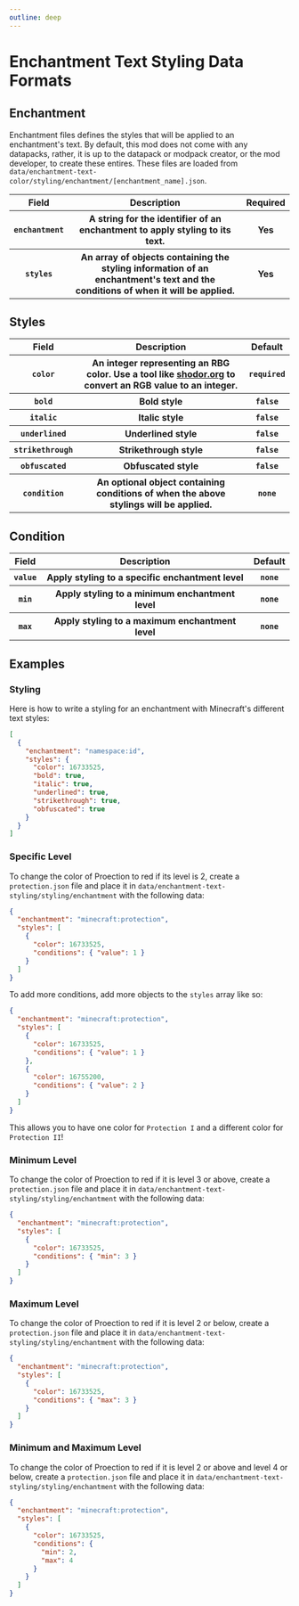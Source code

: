 ```yaml
---
outline: deep
---
```


# Enchantment Text Styling Data Formats

## Enchantment

Enchantment files defines the styles that will be applied to an enchantment's text.  By default, this mod does not come with any datapacks, rather, it is up to the datapack or modpack creator, or the mod developer, to create these entires.  These files are loaded from `data/enchantment-text-color/styling/enchantment/[enchantment_name].json`.

<table>
    <tr>
        <th>Field</th>
        <th>Description</th>
        <th>Required</th>
    </tr>
    <tr>
        <th>
          <code>enchantment</code>
        </th>
        <th>A string for the identifier of an enchantment to apply styling to its text.</th>
        <th>Yes</th>
    </tr>
    <tr>
        <th>
          <code>styles</code>
        </th>
        <th>
          An array of objects containing the styling information of an enchantment's text and the conditions of when it will be applied.
        </th>
        <th>Yes</th>
    </tr>
</table>

## Styles

<table>
    <tr>
        <th>Field</th>
        <th>Description</th>
        <th>Default</th>
    </tr>
    <tr>
        <th>
          <code>color</code>
        </th>
        <th>An integer representing an RBG color.  Use a tool like <a href="http://www.shodor.org/~efarrow/trunk/html/rgbint.html" target="_about">shodor.org</a> to convert an RGB value to an integer.</th>
        <th>
          <code>required</code>
        </th>
    </tr>
    <tr>
        <th>
          <code>bold</code>
        </th>
        <th>Bold style</th>
        <th>
          <code>false</code>
        </th>
    </tr>
    <tr>
        <th>
          <code>italic</code>
        </th>
        <th>Italic style</th>
        <th>
          <code>false</code>
        </th>
    </tr>
    <tr>
        <th>
          <code>underlined</code>
        </th>
        <th>Underlined style</th>
        <th>
          <code>false</code>
        </th>
    </tr>
    <tr>
        <th>
          <code>strikethrough</code>
        </th>
        <th>Strikethrough style</th>
        <th>
          <code>false</code>
        </th>
    </tr>
    <tr>
        <th>
          <code>obfuscated</code>
        </th>
        <th>Obfuscated style</th>
        <th>
          <code>false</code>
        </th>
    </tr>
        <tr>
        <th>
          <code>condition</code>
        </th>
        <th>An optional object containing conditions of when the above stylings will be applied.</th>
        <th>
          <code>none</code>
        </th>
    </tr>
</table>

## Condition

<table>
    <tr>
        <th>Field</th>
        <th>Description</th>
        <th>Default</th>
    </tr>
    <tr>
        <th>
          <code>value</code>
        </th>
        <th>Apply styling to a specific enchantment level</th>
        <th>
          <code>none</code>
        </th>
    </tr>
    <tr>
        <th>
          <code>min</code>
        </th>
        <th>Apply styling to a minimum enchantment level</th>
        <th>
          <code>none</code>
        </th>
    </tr>
    <tr>
        <th>
          <code>max</code>
        </th>
        <th>Apply styling to a maximum enchantment level</th>
        <th>
          <code>none</code>
        </th>
    </tr>
</table>

## Examples

### Styling

Here is how to write a styling for an enchantment with Minecraft's different text styles:

```json
[
  {
    "enchantment": "namespace:id",
    "styles": {
      "color": 16733525,
      "bold": true,
      "italic": true,
      "underlined": true,
      "strikethrough": true,
      "obfuscated": true
    }
  }
]
```

### Specific Level

To change the color of Proection to red if its level is 2, create a `protection.json` file and place it in `data/enchantment-text-styling/styling/enchantment` with the following data:

```json
{
  "enchantment": "minecraft:protection",
  "styles": [
    {
      "color": 16733525,
      "conditions": { "value": 1 }
    }
  ]
}
```

To add more conditions, add more objects to the `styles` array like so:

```json
{
  "enchantment": "minecraft:protection",
  "styles": [
    {
      "color": 16733525,
      "conditions": { "value": 1 }
    },
    {
      "color": 16755200,
      "conditions": { "value": 2 }
    }
  ]
}
```

This allows you to have one color for `Protection I` and a different color for `Protection II`!

### Minimum Level

To change the color of Proection to red if it is level 3 or above, create a `protection.json` file and place it in `data/enchantment-text-styling/styling/enchantment` with the following data:

```json
{
  "enchantment": "minecraft:protection",
  "styles": [
    {
      "color": 16733525,
      "conditions": { "min": 3 }
    }
  ]
}
```

### Maximum Level

To change the color of Proection to red if it is level 2 or below, create a `protection.json` file and place it in `data/enchantment-text-styling/styling/enchantment` with the following data:

```json
{
  "enchantment": "minecraft:protection",
  "styles": [
    {
      "color": 16733525,
      "conditions": { "max": 3 }
    }
  ]
}
```

### Minimum and Maximum Level

To change the color of Proection to red if it is level 2 or above and level 4 or below, create a `protection.json` file and place it in `data/enchantment-text-styling/styling/enchantment` with the following data:

```json
{
  "enchantment": "minecraft:protection",
  "styles": [
    {
      "color": 16733525,
      "conditions": { 
        "min": 2,
        "max": 4 
      }
    }
  ]
}
```